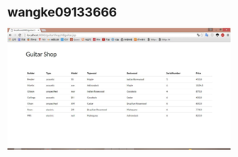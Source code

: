 # wangke09133666
<img src="https://github.com/WangBuke/wangke09133666/blob/master/%E7%BD%91%E9%A1%B5%E6%88%AA%E5%9B%BE/guitarshop%E7%BD%91%E9%A1%B5%E6%88%AA%E5%9B%BE.jpg"/>
